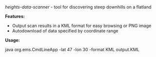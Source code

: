 *heights-data-scanner* - tool for discovering steep downhills on a flatland

**Features:**

- Output scan results in a KML format for easy browsing or PNG image
- Autodownload of data specified by coordinate range

**Usage:**

java org.ems.CmdLineApp -lat 47 -lon 30 -format KML output.KML

